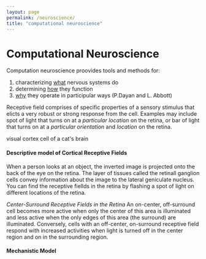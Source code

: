 ```yaml
---
layout: page
permalink: /neuroscience/
title: "computational neuroscience"
---
```


# Computational Neuroscience
Computation neuroscience proovides tools and methods for:
1. characterizing [what](https://github.com/sophiechenyang/sophiechenyang.github.io/blob/main/neuroscience.md#descriptive-model-of-cortical-receptive-fields) nervous systems do
1. determining [how](https://github.com/sophiechenyang/sophiechenyang.github.io/blob/main/neuroscience.md#mechanistic-model-of) they function
1. [why](http://google.com) they operate in participular ways 
(P.Dayan and L. Abbott)

Receptive field comprises of specific properties of a sensory stimulus that elicts a very robust or strong response from the cell. Examples may include spot of light that turns on at a _particular location_ on the retina, or bar of light that turns on at a _particular orientation_ and _location_ on the retina. 

visual cortex cell of a cat's brain
 
#### Descriptive model of Cortical Receptive Fields 
When a person looks at an object, the inverted image is projected onto the back of the eye on the retina. The layer of tissues called the retinall ganglion cells convey information about the image to the lateral geniculate nucleus. You can find the receptive fiellds in the retina by flashing a spot of light on different locations of the retina. 

*Center-Surround Receptive Fields in the Retina*
An on-center, off-surround cell becomes more active when only the center of this area is illuminated and less active when the only edges of this area (the surround) are illuminated. Conversely, cells with an off-center, on-surround receptive field respond with increased activities when light is turned off in the center region and on in the surrounding region.  

#### Mechanistic Model

